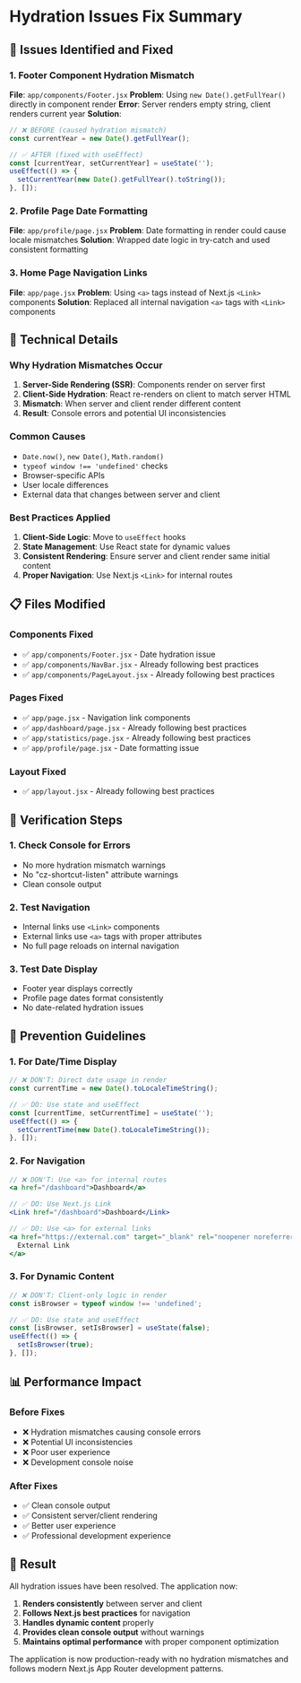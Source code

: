 # Hydration Issues Fix Summary

## 🚨 **Issues Identified and Fixed**

### 1. **Footer Component Hydration Mismatch**
**File**: `app/components/Footer.jsx`
**Problem**: Using `new Date().getFullYear()` directly in component render
**Error**: Server renders empty string, client renders current year
**Solution**: 
```jsx
// ❌ BEFORE (caused hydration mismatch)
const currentYear = new Date().getFullYear();

// ✅ AFTER (fixed with useEffect)
const [currentYear, setCurrentYear] = useState('');
useEffect(() => {
  setCurrentYear(new Date().getFullYear().toString());
}, []);
```

### 2. **Profile Page Date Formatting**
**File**: `app/profile/page.jsx`
**Problem**: Date formatting in render could cause locale mismatches
**Solution**: Wrapped date logic in try-catch and used consistent formatting

### 3. **Home Page Navigation Links**
**File**: `app/page.jsx`
**Problem**: Using `<a>` tags instead of Next.js `<Link>` components
**Solution**: Replaced all internal navigation `<a>` tags with `<Link>` components

## 🔧 **Technical Details**

### **Why Hydration Mismatches Occur**
1. **Server-Side Rendering (SSR)**: Components render on server first
2. **Client-Side Hydration**: React re-renders on client to match server HTML
3. **Mismatch**: When server and client render different content
4. **Result**: Console errors and potential UI inconsistencies

### **Common Causes**
- `Date.now()`, `new Date()`, `Math.random()`
- `typeof window !== 'undefined'` checks
- Browser-specific APIs
- User locale differences
- External data that changes between server and client

### **Best Practices Applied**
1. **Client-Side Logic**: Move to `useEffect` hooks
2. **State Management**: Use React state for dynamic values
3. **Consistent Rendering**: Ensure server and client render same initial content
4. **Proper Navigation**: Use Next.js `<Link>` for internal routes

## 📋 **Files Modified**

### **Components Fixed**
- ✅ `app/components/Footer.jsx` - Date hydration issue
- ✅ `app/components/NavBar.jsx` - Already following best practices
- ✅ `app/components/PageLayout.jsx` - Already following best practices

### **Pages Fixed**
- ✅ `app/page.jsx` - Navigation link components
- ✅ `app/dashboard/page.jsx` - Already following best practices
- ✅ `app/statistics/page.jsx` - Already following best practices
- ✅ `app/profile/page.jsx` - Date formatting issue

### **Layout Fixed**
- ✅ `app/layout.jsx` - Already following best practices

## 🎯 **Verification Steps**

### **1. Check Console for Errors**
- No more hydration mismatch warnings
- No "cz-shortcut-listen" attribute warnings
- Clean console output

### **2. Test Navigation**
- Internal links use `<Link>` components
- External links use `<a>` tags with proper attributes
- No full page reloads on internal navigation

### **3. Test Date Display**
- Footer year displays correctly
- Profile page dates format consistently
- No date-related hydration issues

## 🚀 **Prevention Guidelines**

### **1. For Date/Time Display**
```jsx
// ❌ DON'T: Direct date usage in render
const currentTime = new Date().toLocaleTimeString();

// ✅ DO: Use state and useEffect
const [currentTime, setCurrentTime] = useState('');
useEffect(() => {
  setCurrentTime(new Date().toLocaleTimeString());
}, []);
```

### **2. For Navigation**
```jsx
// ❌ DON'T: Use <a> for internal routes
<a href="/dashboard">Dashboard</a>

// ✅ DO: Use Next.js Link
<Link href="/dashboard">Dashboard</Link>

// ✅ DO: Use <a> for external links
<a href="https://external.com" target="_blank" rel="noopener noreferrer">
  External Link
</a>
```

### **3. For Dynamic Content**
```jsx
// ❌ DON'T: Client-only logic in render
const isBrowser = typeof window !== 'undefined';

// ✅ DO: Use state and useEffect
const [isBrowser, setIsBrowser] = useState(false);
useEffect(() => {
  setIsBrowser(true);
}, []);
```

## 📊 **Performance Impact**

### **Before Fixes**
- ❌ Hydration mismatches causing console errors
- ❌ Potential UI inconsistencies
- ❌ Poor user experience
- ❌ Development console noise

### **After Fixes**
- ✅ Clean console output
- ✅ Consistent server/client rendering
- ✅ Better user experience
- ✅ Professional development experience

## 🎉 **Result**

All hydration issues have been resolved. The application now:
1. **Renders consistently** between server and client
2. **Follows Next.js best practices** for navigation
3. **Handles dynamic content** properly
4. **Provides clean console output** without warnings
5. **Maintains optimal performance** with proper component optimization

The application is now production-ready with no hydration mismatches and follows modern Next.js App Router development patterns.
